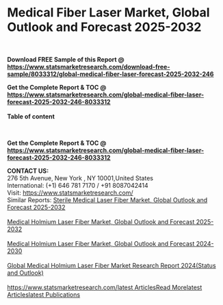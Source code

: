 <h1>Medical Fiber Laser Market, Global Outlook and Forecast 2025-2032</h1><br/><p><strong>Download FREE Sample of this Report @ <a href="https://www.statsmarketresearch.com/download-free-sample/8033312/global-medical-fiber-laser-forecast-2025-2032-246">https://www.statsmarketresearch.com/download-free-sample/8033312/global-medical-fiber-laser-forecast-2025-2032-246</a></strong></p><div><b>Get the Complete Report & TOC @ <a href="https://www.statsmarketresearch.com/global-medical-fiber-laser-forecast-2025-2032-246-8033312">https://www.statsmarketresearch.com/global-medical-fiber-laser-forecast-2025-2032-246-8033312</a></b></div><br><b>Table of content</b><p><br><div><b>Get the Complete Report & TOC @ <a href="https://www.statsmarketresearch.com/global-medical-fiber-laser-forecast-2025-2032-246-8033312">https://www.statsmarketresearch.com/global-medical-fiber-laser-forecast-2025-2032-246-8033312</a></b></div></p> <b>CONTACT US:</b><br>276 5th Avenue, New York , NY 10001,United States<br>International: (+1) 646 781 7170 / +91 8087042414<br>Visit: <a href="https://www.statsmarketresearch.com/">https://www.statsmarketresearch.com/</a><br>Similar Reports: <a href="https://www.statsmarketresearch.com/global-medical-fiber-laser-forecast-2025-2032-246-8033312">Sterile Medical Laser Fiber Market, Global Outlook and Forecast 2025-2032</a><br/><br/><a href="https://www.statsmarketresearch.com/global-medical-fiber-laser-forecast-2025-2032-246-8033312">Medical Holmium Laser Fiber Market, Global Outlook and Forecast 2025-2032</a><br/><br/><a href="https://www.statsmarketresearch.com/global-medical-fiber-laser-forecast-2025-2032-246-8033312">Medical Holmium Laser Fiber Market, Global Outlook and Forecast 2024-2030</a><br/><br/><a href="https://www.statsmarketresearch.com/global-medical-fiber-laser-forecast-2025-2032-246-8033312">Global Medical Holmium Laser Fiber Market Research Report 2024(Status and Outlook)</a><br/><br/><a href="https://gyeongbokgung.com">https://www.statsmarketresearch.com/</a><a href="https://hallyeomaritime.com">latest Articles</a><a href="https://jingwansa.com">Read More</a><a href=https://nguoiviet.jp/">latest Articles</a><a href="https://www.intelmarketresearch.com/">latest Publications</a>